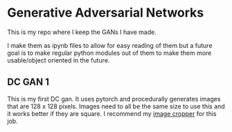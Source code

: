 # Generative Adversarial Networks #

This is my repo where I keep the GANs I have made.

I make them as ipynb files to allow for easy reading of them but a future goal is to make regular python modules out of them to make them more usable/object oriented in the future.

## DC GAN 1 ##

This is my first DC gan. It uses pytorch and procedurally generates images that are 128 x 128 pixels. Images need to all be the same size to use this and it works better if they are square. I recommend my [image cropper](https://github.com/pointandclickinterface/image-processing/tree/main/Google%20Drive%20Image%20Cropper) for this job.
